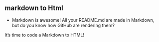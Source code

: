 ## markdown to Html
- Markdown is awesome! All your README.md are made in Markdown, but do you know how GitHub are rendering them?

It’s time to code a Markdown to HTML!